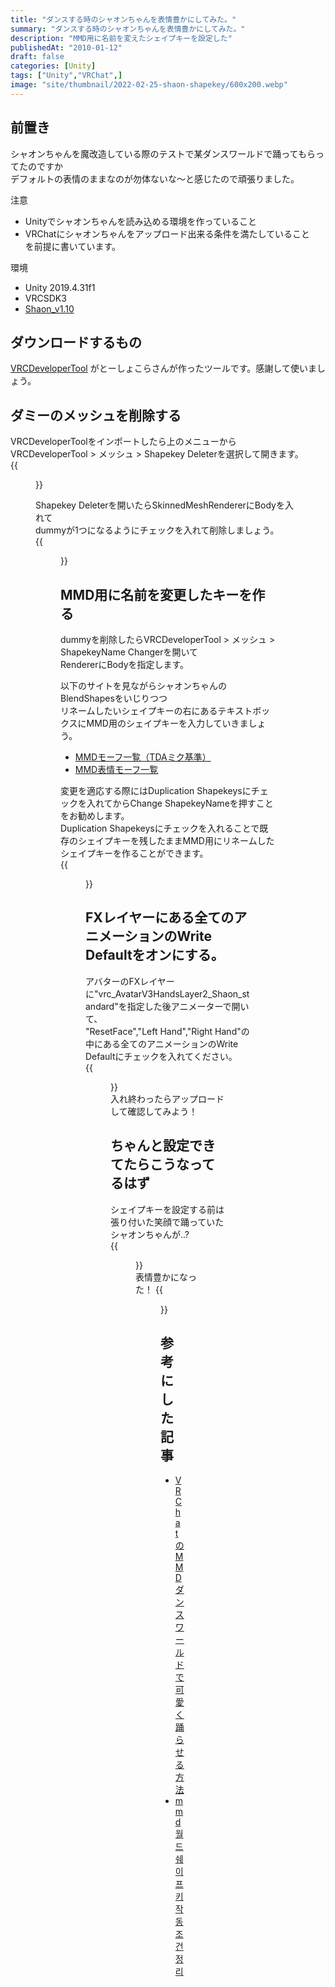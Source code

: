 ```yaml
---
title: "ダンスする時のシャオンちゃんを表情豊かにしてみた。"
summary: "ダンスする時のシャオンちゃんを表情豊かにしてみた。"
description: "MMD用に名前を変えたシェイプキーを設定した"
publishedAt: "2010-01-12"
draft: false
categories: [Unity]
tags: ["Unity","VRChat",]
image: "site/thumbnail/2022-02-25-shaon-shapekey/600x200.webp"
---
```


## 前置き  
シャオンちゃんを魔改造している際のテストで某ダンスワールドで踊ってもらってたのですか  
デフォルトの表情のままなのが勿体ないな～と感じたので頑張りました。

注意
- Unityでシャオンちゃんを読み込める環境を作っていること  
- VRChatにシャオンちゃんをアップロード出来る条件を満たしていること  
を前提に書いています。

環境
- Unity 2019.4.31f1  
- VRCSDK3  
- [Shaon_v1.10](https://kutsushita03.booth.pm/items/2048231)


## ダウンロードするもの 
[VRCDeveloperTool](https://gatosyocora.booth.pm/items/1016739)
がとーしょこらさんが作ったツールです。感謝して使いましょう。  

## ダミーのメッシュを削除する  
VRCDeveloperToolをインポートしたら上のメニューから  
VRCDeveloperTool > メッシュ > Shapekey Deleterを選択して開きます。  
{{<figure src="https://drive.google.com/uc?export=view&id=1LXRVKKOBmqOzzjCzSNXnal6mYlFzgY0n" >}}    

Shapekey Deleterを開いたらSkinnedMeshRendererにBodyを入れて  
dummyが1つになるようにチェックを入れて削除しましょう。  
{{<figure src="https://drive.google.com/uc?export=view&id=1IWa_-Vs7mckNigcDpA41zZmcvETAdmK3" >}}    

## MMD用に名前を変更したキーを作る  
dummyを削除したらVRCDeveloperTool > メッシュ > ShapekeyName Changerを開いて  
RendererにBodyを指定します。 
  
以下のサイトを見ながらシャオンちゃんのBlendShapesをいじりつつ  
リネームしたいシェイプキーの右にあるテキストボックスにMMD用のシェイプキーを入力していきましょう。  
- [MMDモーフ一覧（TDAミク基準）](https://docs.google.com/spreadsheets/d/1DnkY4-nKIOJzpk1CPynX5_3_fznUQ-XdpVZm9mmt68o/edit#gid=0)  
- [MMD表情モーフ一覧](https://mmd15gyuunyuu.blog.jp/archives/11193436.html)  

変更を適応する際にはDuplication Shapekeysにチェックを入れてからChange ShapekeyNameを押すことをお勧めします。  
Duplication Shapekeysにチェックを入れることで既存のシェイプキーを残したままMMD用にリネームしたシェイプキーを作ることができます。  
{{<figure src="https://drive.google.com/uc?export=view&id=1_a1Yd4G2EwT55pqJKa88QPotcjUv-7bd" >}}    

## FXレイヤーにある全てのアニメーションのWrite Defaultをオンにする。  
アバターのFXレイヤーに"vrc_AvatarV3HandsLayer2_Shaon_standard"を指定した後アニメーターで開いて、  
"ResetFace","Left Hand","Right Hand"の中にある全てのアニメーションのWrite Defaultにチェックを入れてください。  
{{<figure src="https://drive.google.com/uc?export=view&id=15my_fXSQOSgm5STWpvE7ApnoqrQgyOIc" >}}    
入れ終わったらアップロードして確認してみよう！  

## ちゃんと設定できてたらこうなってるはず  
シェイプキーを設定する前は張り付いた笑顔で踊っていたシャオンちゃんが..?  
{{<figure src="https://drive.google.com/uc?export=view&id=1oaF0BiGTXHsseFnXsuXECymvfTRrdMaM" >}}    
表情豊かになった！
{{<figure src="https://drive.google.com/uc?export=view&id=1coNaFwM-00Qnv33hb1rnB6MneFE7fRax" >}}    

## 参考にした記事  
- [VRChatのMMDダンスワールドで可愛く踊らせる方法](https://note.com/yosidanue/n/n246547256460)  
- [mmd월드 쉐이프키 작동조건 정리](https://gall.dcinside.com/mgallery/board/view/?id=vr&no=1246548)　　
